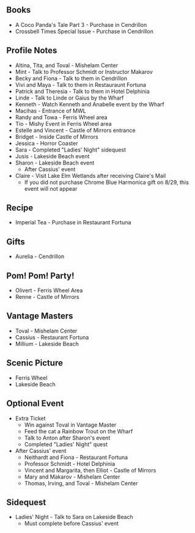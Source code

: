 ## Books
- A Coco Panda's Tale Part 3 - Purchase in Cendrillon
- Crossbell Times Special Issue - Purchase in Cendrillon
## Profile Notes
- Altina, Tita, and Toval - Mishelam Center
- Mint - Talk to Professor Schmidt or Instructor Makarov
- Becky and Fiona - Talk to them in Cendrillon
- Vivi and Maya - Talk to them in Restauraunt Fortuna
- Patrick and Theresia - Talk to them in Hotel Delphinia
- Linde - Talk to Linde or Gaius by the Wharf
- Kenneth - Watch Kenneth and Anabelle event by the Wharf
- Macihas - Entrance of MWL
- Randy and Towa - Ferris Wheel area
- Tio - Mishy Event in Ferris Wheel area
- Estelle and Vincent - Castle of Mirrors entrance
- Bridget - Inside Castle of Mirrors
- Jessica - Horror Coaster
- Sara - Completed "Ladies' Night" sidequest
- Jusis - Lakeside Beach event
- Sharon - Lakeside Beach event
  - After Cassius' event
- Claire - Visit Lake Elm Wetlands after receiving Claire's Mail
  - If you did not purchase Chrome Blue Harmonica gift on 8/29, this event will not appear
## Recipe
- Imperial Tea - Purchase in Restaurant Fortuna
## Gifts
- Aurelia - Cendrillon
## Pom! Pom! Party!
- Olivert - Ferris Wheel Area
- Renne - Castle of Mirrors
## Vantage Masters
- Toval - Mishelam Center
- Cassius - Restaurant Fortuna
- Millium - Lakeside Beach
## Scenic Picture
- Ferris Wheel
- Lakeside Beach
## Optional Event
- Extra Ticket
  - Win against Toval in Vantage Master
  - Feed the cat a Rainbow Trout on the Wharf
  - Talk to Anton after Sharon's event
  - Completed "Ladies' Night" quest
- After Cassius' event
  - Neithardt and Fiona - Restaurant Fortuna
  - Professor Schmidt - Hotel Delphinia
  - Vincent and Margarita, then Elliot - Castle of Mirrors
  - Mary and Makarov - Mishelam Center
  - Thomas, Irving, and Toval - Mishelam Center
## Sidequest
- Ladies' Night - Talk to Sara on Lakeside Beach
  - Must complete before Cassius' event